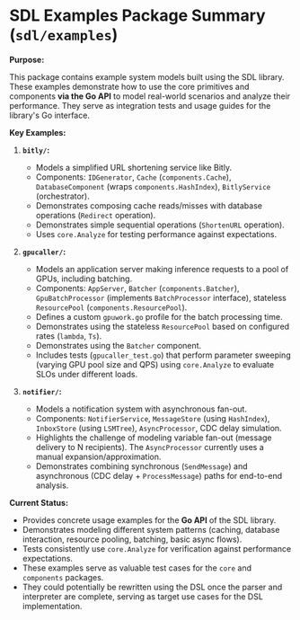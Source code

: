 # SDL Examples Package Summary (`sdl/examples`)

**Purpose:**

This package contains example system models built using the SDL library. These examples demonstrate how to use the core primitives and components **via the Go API** to model real-world scenarios and analyze their performance. They serve as integration tests and usage guides for the library's Go interface.

**Key Examples:**

1.  **`bitly/`:**
    *   Models a simplified URL shortening service like Bitly.
    *   Components: `IDGenerator`, `Cache` (`components.Cache`), `DatabaseComponent` (wraps `components.HashIndex`), `BitlyService` (orchestrator).
    *   Demonstrates composing cache reads/misses with database operations (`Redirect` operation).
    *   Demonstrates simple sequential operations (`ShortenURL` operation).
    *   Uses `core.Analyze` for testing performance against expectations.

2.  **`gpucaller/`:**
    *   Models an application server making inference requests to a pool of GPUs, including batching.
    *   Components: `AppServer`, `Batcher` (`components.Batcher`), `GpuBatchProcessor` (implements `BatchProcessor` interface), stateless `ResourcePool` (`components.ResourcePool`).
    *   Defines a custom `gpuwork.go` profile for the batch processing time.
    *   Demonstrates using the stateless `ResourcePool` based on configured rates (`lambda`, `Ts`).
    *   Demonstrates using the `Batcher` component.
    *   Includes tests (`gpucaller_test.go`) that perform parameter sweeping (varying GPU pool size and QPS) using `core.Analyze` to evaluate SLOs under different loads.

3.  **`notifier/`:**
    *   Models a notification system with asynchronous fan-out.
    *   Components: `NotifierService`, `MessageStore` (using `HashIndex`), `InboxStore` (using `LSMTree`), `AsyncProcessor`, CDC delay simulation.
    *   Highlights the challenge of modeling variable fan-out (message delivery to N recipients). The `AsyncProcessor` currently uses a manual expansion/approximation.
    *   Demonstrates combining synchronous (`SendMessage`) and asynchronous (CDC delay + `ProcessMessage`) paths for end-to-end analysis.

**Current Status:**

*   Provides concrete usage examples for the **Go API** of the SDL library.
*   Demonstrates modeling different system patterns (caching, database interaction, resource pooling, batching, basic async flows).
*   Tests consistently use `core.Analyze` for verification against performance expectations.
*   These examples serve as valuable test cases for the `core` and `components` packages.
*   They could potentially be rewritten using the DSL once the parser and interpreter are complete, serving as target use cases for the DSL implementation.
